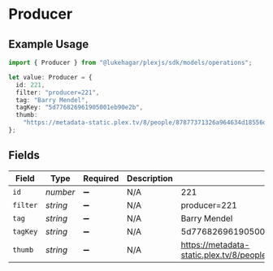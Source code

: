 # Producer

## Example Usage

```typescript
import { Producer } from "@lukehagar/plexjs/sdk/models/operations";

let value: Producer = {
  id: 221,
  filter: "producer=221",
  tag: "Barry Mendel",
  tagKey: "5d776826961905001eb90e2b",
  thumb:
    "https://metadata-static.plex.tv/8/people/87877371326a964634d18556d94547e1.jpg",
};
```

## Fields

| Field                                                                         | Type                                                                          | Required                                                                      | Description                                                                   | Example                                                                       |
| ----------------------------------------------------------------------------- | ----------------------------------------------------------------------------- | ----------------------------------------------------------------------------- | ----------------------------------------------------------------------------- | ----------------------------------------------------------------------------- |
| `id`                                                                          | *number*                                                                      | :heavy_minus_sign:                                                            | N/A                                                                           | 221                                                                           |
| `filter`                                                                      | *string*                                                                      | :heavy_minus_sign:                                                            | N/A                                                                           | producer=221                                                                  |
| `tag`                                                                         | *string*                                                                      | :heavy_minus_sign:                                                            | N/A                                                                           | Barry Mendel                                                                  |
| `tagKey`                                                                      | *string*                                                                      | :heavy_minus_sign:                                                            | N/A                                                                           | 5d776826961905001eb90e2b                                                      |
| `thumb`                                                                       | *string*                                                                      | :heavy_minus_sign:                                                            | N/A                                                                           | https://metadata-static.plex.tv/8/people/87877371326a964634d18556d94547e1.jpg |